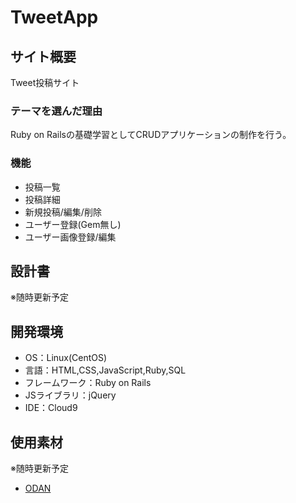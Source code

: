 # TweetApp

## サイト概要
Tweet投稿サイト

### テーマを選んだ理由
Ruby on Railsの基礎学習としてCRUDアプリケーションの制作を行う。

### 機能
- 投稿一覧
- 投稿詳細
- 新規投稿/編集/削除
- ユーザー登録(Gem無し)
- ユーザー画像登録/編集

## 設計書
※随時更新予定

## 開発環境
- OS：Linux(CentOS)
- 言語：HTML,CSS,JavaScript,Ruby,SQL
- フレームワーク：Ruby on Rails
- JSライブラリ：jQuery
- IDE：Cloud9

## 使用素材
※随時更新予定
- [ODAN](https://o-dan.net/ja/)